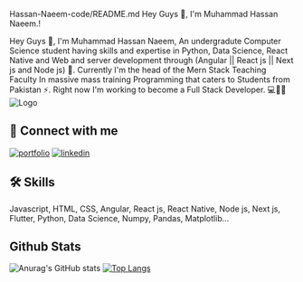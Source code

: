 Hassan-Naeem-code/README.md
Hey Guys 👋, I'm Muhammad Hassan Naeem.!

Hey Guys 👋, I'm Muhammad Hassan Naeem, An undergradute Computer Science student having skills and expertise in Python, Data Science, React Native and Web and server development through (Angular || React js || Next js and Node js) 💫. Currently I'm the head of the Mern Stack Teaching Faculty In massive mass training Programming that caters to Students from Pakistan ⚡️. Right now I'm working to become a Full Stack Developer. 💻👨‍💻
![Logo](https://camo.githubusercontent.com/4c8d92806e3c2322a2c390ffa0019c1d6f78a4d82108aa6946863ae362a763c8/68747470733a2f2f69322e77702e636f6d2f616c6c68746163636573732e696e666f2f77702d636f6e74656e742f75706c6f6164732f323031382f30332f70726f6772616d6d696e672e6769663f6669743d313238312532433731362673736c3d31)


## 🔗 Connect with me 
[![portfolio](https://img.shields.io/badge/my_portfolio-000?style=for-the-badge&logo=ko-fi&logoColor=white)](https://creativekhanwebsiteskill.web.app/)
[![linkedin](https://img.shields.io/badge/linkedin-0A66C2?style=for-the-badge&logo=linkedin&logoColor=white)](https://www.linkedin.com/in/muhammad-hassan-naeem-5546a46a/)


## 🛠 Skills
Javascript, HTML, CSS, Angular, React js, React Native, Node js, Next js, Flutter, Python, Data Science, Numpy, Pandas, Matplotlib...


## Github Stats


![Anurag's GitHub stats](https://github-readme-stats.vercel.app/api?username=Hassan-Naeem-code&show_icons=true&theme=radical)
[![Top Langs](https://github-readme-stats.vercel.app/api/top-langs/?username=Hassan-Naeem-code&show_icons=true&theme=radical&layout=compact)](https://github.com/Hassan-Naeem-code/github-readme-stats)
